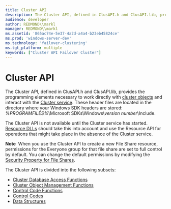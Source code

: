 ```yaml
---
title: Cluster API
description: The Cluster API, defined in ClusAPI.h and ClusAPI.lib, provides the programming elements necessary to work directly with cluster objects and interact with the Cluster service.
audience: developer
author: REDMOND\\markl
manager: REDMOND\\markl
ms.assetid: '865ac74e-5e37-4a2d-a4a4-b23eb45824ce'
ms.prod: 'windows-server-dev'
ms.technology: 'failover-clustering'
ms.tgt_platform: multiple
keywords: ["Cluster API Failover Cluster"]
---
```


# Cluster API

The Cluster API, defined in ClusAPI.h and ClusAPI.lib, provides the programming elements necessary to work directly with [cluster objects](cluster-objects.md) and interact with the [Cluster service](cluster-service.md). These header files are located in the directory where your Windows SDK headers are stored: *%PROGRAMFILES%*\\Microsoft SDKs\\Windows\\*version number*\\Include.

The Cluster API is not available until the Cluster service has started. [Resource DLLs](resource-dlls.md) should take this into account and use the Resource API for operations that might take place in the absence of the Cluster service.

**Note**  When you use the Cluster API to create a new File Share resource, permissions for the Everyone group for that file share are set to full control by default. You can change the default permissions by modifying the [Security Property for File Shares](file-shares-security.md).

The Cluster API is divided into the following subsets:

-   [Cluster Database Access Functions](cluster-database-access-functions.md)
-   [Cluster Object Management Functions](cluster-object-management-functions.md)
-   [Control Code Functions](control-code-functions.md)
-   [Control Codes](control-codes.md)
-   [Data Structures](data-structures.md)

 

 




